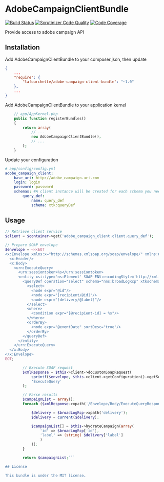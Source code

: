 # AdobeCampaignClientBundle
[![Build Status](https://travis-ci.org/lafourchette/AdobeCampaignClientBundle.svg)](https://travis-ci.org/lafourchette/AdobeCampaignClientBundle)
[![Scrutinizer Code Quality](https://scrutinizer-ci.com/g/lafourchette/AdobeCampaignClientBundle/badges/quality-score.png?b=master)](https://scrutinizer-ci.com/g/lafourchette/AdobeCampaignClientBundle/?branch=master)
[![Code Coverage](https://scrutinizer-ci.com/g/lafourchette/AdobeCampaignClientBundle/badges/coverage.png?b=master)](https://scrutinizer-ci.com/g/lafourchette/AdobeCampaignClientBundle/?branch=master)

Provide access to adobe campaign API

## Installation
Add AdobeCampaignClientBundle to your composer.json, then update

```json
{
    ...
    "require": {
        "lafourchette/adobe-campaign-client-bundle": "~1.0"
    },
    ...
}
```
Add AdobeCampaignClientBundle to your application kernel

```php
    // app/AppKernel.php
    public function registerBundles()
    {
        return array(
            // ...
            new AdobeCampaignClientBundle(),
            // ...
        );
    }
```

Update your configuration

```yml
# app/config/config.yml
adobe_campaign_client:
    base_uri: http://adobe_campaign.uri.com
    login: login
    password: password
    schemas: #A client instance will be created for each schema you need
        query_def:
            name: query_def
            schema: xtk:queryDef
```

## Usage

```php
// Retrieve client service
$client = $container->get('adobe_campaign_client.client.query_def');

// Prepare SOAP envelope
$envelope = <<<EOT
<x:Envelope xmlns:x="http://schemas.xmlsoap.org/soap/envelope/" xmlns:urn="urn:xtk:queryDef">
  <x:Header/>
  <x:Body>
    <urn:ExecuteQuery>
      <urn:sessiontoken>%s</urn:sessiontoken>
      <entity xsi:type='ns:Element' SOAP-ENV:encodingStyle='http://xml.apache.org/xml-soap/literalxml'>
        <queryDef operation="select" schema="nms:broadLogRcp" xtkschema="xtk:queryDef" lineCount="100">
          <select>
            <node expr="@id"/>
            <node expr="[recipient/@id]"/>
            <node expr="[delivery/@label]"/>
          </select>
          <where>
            <condition expr="[@recipient-id] = %s"/>
          </where>
          <orderBy>
            <node expr="@eventDate" sortDesc="true"/>
          </orderBy>
        </queryDef>
      </entity>
    </urn:ExecuteQuery>
  </x:Body>
</x:Envelope>
EOT;

        // Execute SOAP request
        $xmlResponse = $this->client->doCustomSoapRequest(
            sprintf($envelope, $this->client->getConfiguration()->getSession(), $idCustomer),
            'ExecuteQuery'
        );

        // Parse results
        $campaignList = array();
        foreach ($xmlResponse->xpath('/Envelope/Body/ExecuteQueryResponse/pdomOutput/broadLogRcp-collection/broadLogRcp') as $broadLogRcp) {

            $delivery = $broadLogRcp->xpath('delivery');
            $delivery = current($delivery);

            $campaignList[] = $this->hydrateCampaign(array(
                'id' => $broadLogRcp['id'],
                'label' => (string) $delivery['label']
                )
            ));
        }

        return $campaignList;```

## License

This bundle is under the MIT license.

